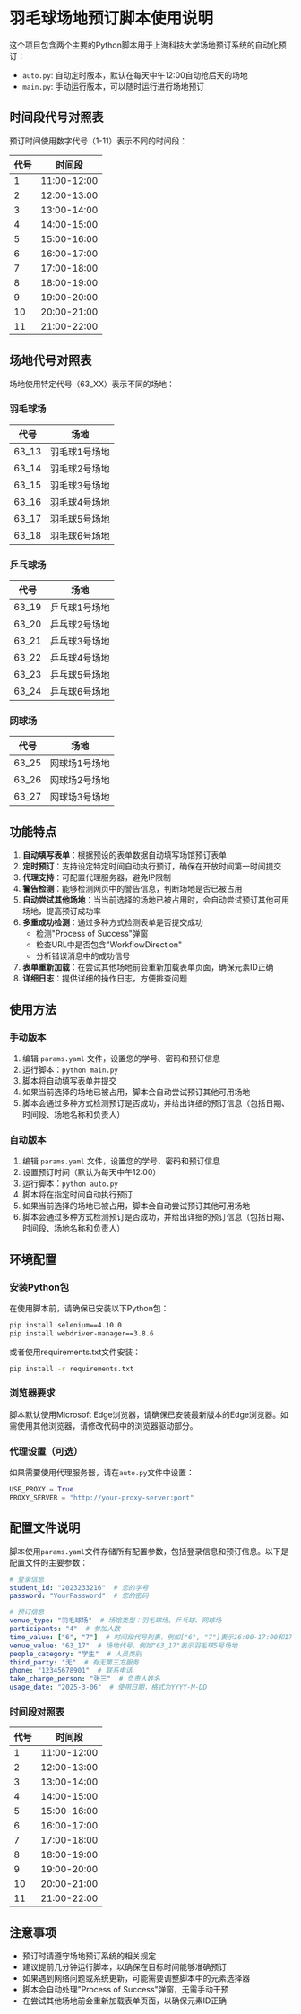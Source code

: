 # 羽毛球场地预订脚本使用说明 

这个项目包含两个主要的Python脚本用于上海科技大学场地预订系统的自动化预订：
- `auto.py`: 自动定时版本，默认在每天中午12:00自动抢后天的场地
- `main.py`: 手动运行版本，可以随时运行进行场地预订

## 时间段代号对照表

预订时间使用数字代号（1-11）表示不同的时间段：

| 代号 | 时间段 |
|------|--------|
| 1 | 11:00-12:00 |
| 2 | 12:00-13:00 |
| 3 | 13:00-14:00 |
| 4 | 14:00-15:00 |
| 5 | 15:00-16:00 |
| 6 | 16:00-17:00 |
| 7 | 17:00-18:00 |
| 8 | 18:00-19:00 |
| 9 | 19:00-20:00 |
| 10 | 20:00-21:00 |
| 11 | 21:00-22:00 |

## 场地代号对照表

场地使用特定代号（63_XX）表示不同的场地：

### 羽毛球场
| 代号 | 场地 |
|------|------|
| 63_13 | 羽毛球1号场地 |
| 63_14 | 羽毛球2号场地 |
| 63_15 | 羽毛球3号场地 |
| 63_16 | 羽毛球4号场地 |
| 63_17 | 羽毛球5号场地 |
| 63_18 | 羽毛球6号场地 |

### 乒乓球场
| 代号 | 场地 |
|------|------|
| 63_19 | 乒乓球1号场地 |
| 63_20 | 乒乓球2号场地 |
| 63_21 | 乒乓球3号场地 |
| 63_22 | 乒乓球4号场地 |
| 63_23 | 乒乓球5号场地 |
| 63_24 | 乒乓球6号场地 |

### 网球场
| 代号 | 场地 |
|------|------|
| 63_25 | 网球场1号场地 |
| 63_26 | 网球场2号场地 |
| 63_27 | 网球场3号场地 |

## 功能特点

1. **自动填写表单**：根据预设的表单数据自动填写场馆预订表单
2. **定时预订**：支持设定特定时间自动执行预订，确保在开放时间第一时间提交
3. **代理支持**：可配置代理服务器，避免IP限制
4. **警告检测**：能够检测网页中的警告信息，判断场地是否已被占用
5. **自动尝试其他场地**：当当前选择的场地已被占用时，会自动尝试预订其他可用场地，提高预订成功率
6. **多重成功检测**：通过多种方式检测表单是否提交成功
   - 检测"Process of Success"弹窗
   - 检查URL中是否包含"WorkflowDirection"
   - 分析错误消息中的成功信号
7. **表单重新加载**：在尝试其他场地前会重新加载表单页面，确保元素ID正确
8. **详细日志**：提供详细的操作日志，方便排查问题

## 使用方法

### 手动版本

1. 编辑 `params.yaml` 文件，设置您的学号、密码和预订信息
2. 运行脚本：`python main.py`
3. 脚本将自动填写表单并提交
4. 如果当前选择的场地已被占用，脚本会自动尝试预订其他可用场地
5. 脚本会通过多种方式检测预订是否成功，并给出详细的预订信息（包括日期、时间段、场地名称和负责人）

### 自动版本

1. 编辑 `params.yaml` 文件，设置您的学号、密码和预订信息
2. 设置预订时间（默认为每天中午12:00）
3. 运行脚本：`python auto.py`
4. 脚本将在指定时间自动执行预订
5. 如果当前选择的场地已被占用，脚本会自动尝试预订其他可用场地
6. 脚本会通过多种方式检测预订是否成功，并给出详细的预订信息（包括日期、时间段、场地名称和负责人）

## 环境配置

### 安装Python包

在使用脚本前，请确保已安装以下Python包：

```bash
pip install selenium==4.10.0
pip install webdriver-manager==3.8.6
```

或者使用requirements.txt文件安装：

```bash
pip install -r requirements.txt
```

### 浏览器要求

脚本默认使用Microsoft Edge浏览器，请确保已安装最新版本的Edge浏览器。如需使用其他浏览器，请修改代码中的浏览器驱动部分。

### 代理设置（可选）

如果需要使用代理服务器，请在`auto.py`文件中设置：

```python
USE_PROXY = True
PROXY_SERVER = "http://your-proxy-server:port"
```

## 配置文件说明

脚本使用`params.yaml`文件存储所有配置参数，包括登录信息和预订信息。以下是配置文件的主要参数：

```yaml
# 登录信息
student_id: "2023233216"  # 您的学号
password: "YourPassword"  # 您的密码

# 预订信息
venue_type: "羽毛球场"  # 场馆类型：羽毛球场、乒乓球、网球场
participants: "4"  # 参加人数
time_value: ["6", "7"]  # 时间段代号列表，例如["6", "7"]表示16:00-17:00和17:00-18:00
venue_value: "63_17"  # 场地代号，例如"63_17"表示羽毛球5号场地
people_category: "学生"  # 人员类别
third_party: "无"  # 有无第三方服务
phone: "12345678901"  # 联系电话
take_charge_person: "张三"  # 负责人姓名
usage_date: "2025-3-06"  # 使用日期，格式为YYYY-M-DD
```

### 时间段对照表

| 代号 | 时间段 |
|------|------|
| 1 | 11:00-12:00 |
| 2 | 12:00-13:00 |
| 3 | 13:00-14:00 |
| 4 | 14:00-15:00 |
| 5 | 15:00-16:00 |
| 6 | 16:00-17:00 |
| 7 | 17:00-18:00 |
| 8 | 18:00-19:00 |
| 9 | 19:00-20:00 |
| 10 | 20:00-21:00 |
| 11 | 21:00-22:00 |

## 注意事项

- 预订时请遵守场地预订系统的相关规定
- 建议提前几分钟运行脚本，以确保在目标时间能够准确预订
- 如果遇到网络问题或系统更新，可能需要调整脚本中的元素选择器
- 脚本会自动处理"Process of Success"弹窗，无需手动干预
- 在尝试其他场地前会重新加载表单页面，以确保元素ID正确
